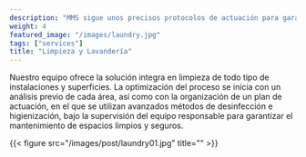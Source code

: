 ```yaml
---
description: "MMS sigue unos precisos protocolos de actuación para garantizar la máxima higiene y eficacia en cada operación."
weight: 4
featured_image: "/images/laundry.jpg"
tags: ["services"]
title: "Limpieza y Lavandería"
---
```

Nuestro equipo ofrece la solución integra en limpieza de todo tipo de instalaciones y superficies. La optimización del proceso se inicia con un análisis previo de cada área, así como con la organización de un plan de actuación, en el que se utilizan avanzados métodos de desinfección e higienización, bajo la supervisión del equipo responsable para garantizar el mantenimiento de espacios limpios y seguros.


{{< figure src="/images/post/laundry01.jpg" title="" >}}
